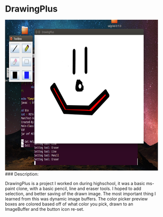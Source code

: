 # DrawingPlus
<img src="media/ScreenShot.png" width="800" height="498" />
<br />
### Description:

DrawingPlus is a project I worked on during highschool, it was a basic ms-paint
clone, with a basic pencil, line and eraser tools. I hoped to add selection, and
better saving of the drawn image. The most important thing I learned from this was
dynamic image buffers. The color picker preview boxes are colored based off of
what color you pick, drawn to an ImageBuffer and the button icon re-set.
